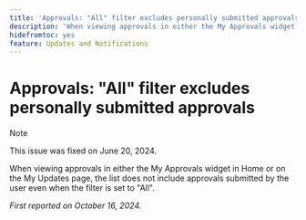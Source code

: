 ```yaml
---
title: 'Approvals: "All" filter excludes personally submitted approvals'
description: 'When viewing approvals in either the My Approvals widget in Home or on the My Updates page, the list does not include approvals submitted by the user even when the filter is set to "All".'
hidefromtoc: yes
feature: Updates and Notifications
---
```

# Approvals: "All" filter excludes personally submitted approvals

>[!NOTE]
>
>This issue was fixed on June 20, 2024.

When viewing approvals in either the My Approvals widget in Home or on the My Updates page, the list does not include approvals submitted by the user even when the filter is set to "All".

_First reported on October 16, 2024._
